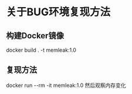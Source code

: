 # 关于BUG环境复现方法

## 构建Docker镜像

docker build . -t memleak:1.0

## 复现方法

docker run --rm -it memleak:1.0
然后观察内存变化
